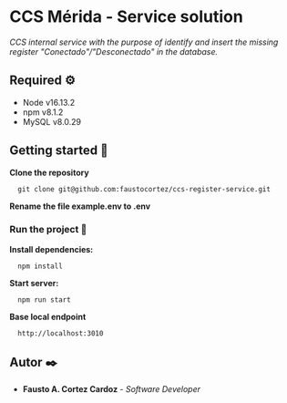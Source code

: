 # CCS Mérida - Service solution
_CCS internal service with the purpose of identify and insert the missing register "Conectado"/"Desconectado" in the database._

## Required ⚙️

* Node v16.13.2
* npm v8.1.2
* MySQL v8.0.29

## Getting started 🔧

__Clone the repository__
```
  git clone git@github.com:faustocortez/ccs-register-service.git
```

__Rename the file example.env to .env__

### Run the project 🚀

__Install dependencies:__
```
  npm install
```

__Start server:__
```
  npm run start
```

__Base local endpoint__
```
  http://localhost:3010
```

## Autor ✒️

* **Fausto A. Cortez Cardoz** - *Software Developer*
